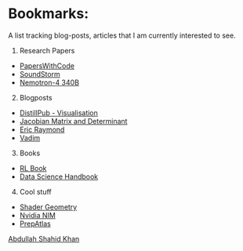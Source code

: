 # Bookmarks: 

A list tracking blog-posts, articles that I am currently interested to see.

1. Research Papers
  + [PapersWithCode](https://www.paperswithcode.com)
  + [SoundStorm](https://arxiv.org/pdf/2305.09636.pdf)
  + [Nemotron-4 340B](https://d1qx31qr3h6wln.cloudfront.net/publications/Nemotron_4_340B_8T.pdf)
  
2. Blogposts  
  + [DistillPub - Visualisation](https://distill.pub/)
  + [Jacobian Matrix and Determinant](https://en.wikipedia.org/wiki/Jacobian_matrix_and_determinant)
  + [Eric Raymond](http://catb.org/)
  + [Vadim](https://vadimkravcenko.com/)
3. Books
  + [RL Book](http://incompleteideas.net/book/RLbook2020.pdf)
  + [Data Science Handbook](https://jakevdp.github.io/PythonDataScienceHandbook/)

4. Cool stuff
  + [Shader Geometry](https://www.shadertoy.com)
  + [Nvidia NIM](https://www.nvidia.com/en-us/ai/)
  + [PrepAtlas](https://github.com/Sh9hid/PrepAtlas.git)

<div class="badge-base LI-profile-badge" data-locale="en_US" data-size="large" data-theme="dark" data-type="HORIZONTAL" data-vanity="sh9hid" data-version="v1">
  <a class="badge-base__link LI-simple-link" href="https://in.linkedin.com/in/sh9hid?trk=profile-badge">Abdullah Shahid Khan</a>
</div>

